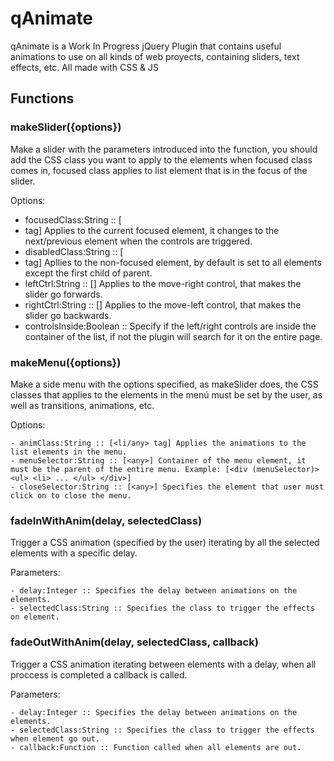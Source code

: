 # qAnimate
qAnimate is a Work In Progress jQuery Plugin that contains useful animations to use on all kinds of web proyects, containing sliders, text effects, etc. All made with CSS & JS

## Functions

### makeSlider({options})

Make a slider with the parameters introduced into the function, you should add the CSS class you want to apply to the
elements when focused class comes in, focused class applies to list element that is in the focus of the slider.

Options: 

- focusedClass:String :: [<li> tag] Applies to the current focused element, it changes to the next/previous element when the controls are triggered.
- disabledClass:String :: [<li> tag] Apllies to the non-focused element, by default is set to all elements except the first child of parent.
- leftCtrl:String :: [<any>] Applies to the move-right control, that makes the slider go forwards.
- rightCtrl:String :: [<any>] Applies to the move-left control, that makes the slider go backwards.
- controlsInside:Boolean :: Specify if the left/right controls are inside the container of the list, if not the plugin will search for it on the entire page.

### makeMenu({options})

Make a side menu with the options specified, as makeSlider does, the CSS classes that applies to the elements in the menú must be set by the user, as well as transitions, animations, etc.

Options:

	- animClass:String :: [<li/any> tag] Applies the animations to the list elements in the menu.
	- menuSelector:String :: [<any>] Container of the menu element, it must be the parent of the entire menu. Example: [<div (menuSelector)> <ul> <li> ... </ul> </div>]
	- closeSelector:String :: [<any>] Specifies the element that user must click on to close the menu.

### fadeInWithAnim(delay, selectedClass)

Trigger a CSS animation (specified by the user) iterating by all the selected elements with a specific delay.

Parameters:
	
	- delay:Integer :: Specifies the delay between animations on the elements.
	- selectedClass:String :: Specifies the class to trigger the effects on element.

### fadeOutWithAnim(delay, selectedClass, callback)

Trigger a CSS animation iterating between elements with a delay, when all proccess is completed a callback is called.

Parameters:

	- delay:Integer :: Specifies the delay between animations on the elements.
	- selectedClass:String :: Specifies the class to trigger the effects when element go out.
	- callback:Function :: Function called when all elements are out.
